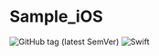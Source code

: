 # Sample_iOS

![GitHub tag (latest SemVer)](https://img.shields.io/github/v/tag/MasaKawaguchi/Sample_iOS?label=latest%20version) ![Swift](https://github.com/MasaKawaguchi/Sample_iOS/workflows/Swift/badge.svg)
